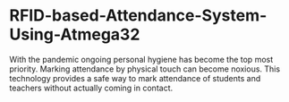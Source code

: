 # RFID-based-Attendance-System-Using-Atmega32
With the pandemic ongoing personal hygiene has become the top most priority. Marking attendance by physical touch can become noxious. This technology provides a safe way to mark attendance of students and teachers without actually coming in contact.
